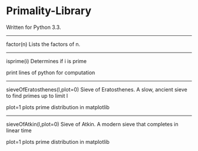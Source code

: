 # Primality-Library
Written for Python 3.3. 
____________________________________ 
factor(n) Lists the factors of n. 

____________________________________ 
isprime(i) Determines if i is prime
  
  print lines of python for computation

____________________________________  
sieveOfEratosthenes(l,plot=0) Sieve of Eratosthenes. 
  A slow, ancient sieve to find primes up to limit l
  
  plot=1 plots prime distribution in matplotlib
____________________________________  
sieveOfAtkin(l,plot=0) Sieve of Atkin. 
  A modern sieve that completes in linear time
  
  plot=1 plots prime distribution in matplotlib
